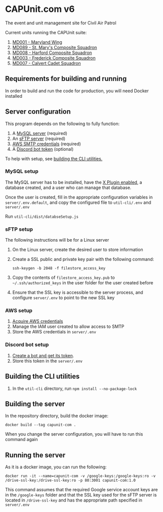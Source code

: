 # CAPUnit.com v6

The event and unit management site for Civil Air Patrol

Current units running the CAPUnit suite:

1. [MD001 - Maryland Wing](https://md001.capunit.com/)
2. [MD089 - St. Mary's Composite Squadron](https://md089.capunit.com/)
3. [MD008 - Harford Composite Squadron](https://md008.capunit.com/)
4. [MD003 - Frederick Composite Squadron](https://md003.capunit.com/)
5. [MD007 - Calvert Cadet Squadron](https://md007.capunit.com/)

## Requirements for building and running

In order to build and run the code for production, you will need Docker installed

## Server configuration

This program depends on the following to fully function:

1. A [MySQL server](#mysql-setup) (required)
2. An [sFTP server](#sftp-setup) (required)
3. [AWS SMTP credentials](#aws-setup) (required)
4. A [Discord bot token](#discord-bot-setup) (optional)

To help with setup, see [building the CLI utilities.](#building-the-cli-utilities)

### MySQL setup

The MySQL server has to be installed, have the [X Plugin enabled](https://dev.mysql.com/doc/refman/8.0/en/x-plugin.html), a database created, and a user who can manage that database.

Once the user is created, fill in the appropriate configuration variables in `server/.env.default`, and copy the configured file to `util-cli/.env` and `server/.env`

Run `util-cli/dist/databseSetup.js`

### sFTP setup

The following instructions will be for a Linux server

1. On the Linux server, create the desired user to store information
2. Create a SSL public and private key pair with the following command:

    `ssh-keygen -b 2048 -f filestore_access_key`

3. Copy the contents of `filestore_access_key.pub` to `~/.ssh/authorized_keys` in the user folder for the user created before
4. Ensure that the SSL key is accessible to the server process, and configure `server/.env` to point to the new SSL key

### AWS setup

1. [Acquire AWS credentials](https://docs.aws.amazon.com/sdk-for-javascript/v2/developer-guide/getting-your-credentials.html)
2. Manage the IAM user created to allow access to SMTP
3. Store the AWS credentials in `server/.env`

### Discord bot setup

1. [Create a bot and get its token](https://discordpy.readthedocs.io/en/latest/discord.html).
2. Store this token in the `server/.env`

## Building the CLI utilities

1. In the `util-cli` directory, run `npm install --no-package-lock`

## Building the server

In the repository directory, build the docker image:

`docker build --tag capunit-com .`

When you change the server configuration, you will have to run this command again

## Running the server

As it is a docker image, you can run the following:

`docker run -it --name=capunit-com -v /google-keys:/google-keys:ro -v /drive-ssl-key:/drive-ssl-key:ro -p 80:3001 capunit-com:1.0`

This command assumes that the required Google service account keys are in the `/google-keys` folder and that the SSL key used for the sFTP server is located in `/drive-ssl-key` and has the appropriate path specified in `server/.env`
